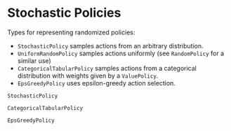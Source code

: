 # Stochastic Policies 

Types for representing randomized policies:

- `StochasticPolicy` samples actions from an arbitrary distribution.
- `UniformRandomPolicy` samples actions uniformly (see `RandomPolicy` for a similar use)
- `CategoricalTabularPolicy` samples actions from a categorical distribution with weights given by a `ValuePolicy`.
- `EpsGreedyPolicy` uses epsilon-greedy action selection.

```@docs
StochasticPolicy
```

```@docs
CategoricalTabularPolicy
```

```@docs
EpsGreedyPolicy
```